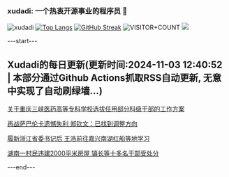 ### xudadi: 一个热衷开源事业的程序员 👋

![xudadi](https://github-readme-stats-git-masterorgs-github-readme-stats-team.vercel.app/api?username=xudadi)
[![Top Langs](https://github-readme-stats.vercel.app/api/top-langs/?username=xudadi)](https://github.com/anuraghazra/github-readme-stats)
[![GitHub Streak](https://streak-stats.demolab.com?user=xudadi&locale=zh_Hans)](https://git.io/streak-stats)
![VISITOR+COUNT](https://komarev.com/ghpvc/?username=xudadi&label=VISITOR+COUNT)
![](https://raw.githubusercontent.com/xudadi/xudadi/main/assets/github-contribution-grid-snake.svg)


---start---

## Xudadi的每日更新(更新时间:2024-11-03 12:40:52 | 本部分通过Github Actions抓取RSS自动更新, 无意中实现了自动刷绿墙...)

[关于重庆三峡医药高等专科学校选拔任用部分科级干部的工作方案](https://www.gongkaoleida.com/article/2179815)

[再战萨巴伦卡遗憾失利 郑钦文：已找到调整方向](https://m.163.com/news/article/JG28F9BI000189PS.html)

[履新浙江省委书记后 王浩前往嘉兴南湖红船等地学习](https://m.163.com/news/article/JG18MP080514R9P4.html)

[湖南一村民违建2000平米房屋 镇长等十多名干部受处分](https://m.163.com/news/article/JG0VLFAC0514R9P4.html)

---end---
